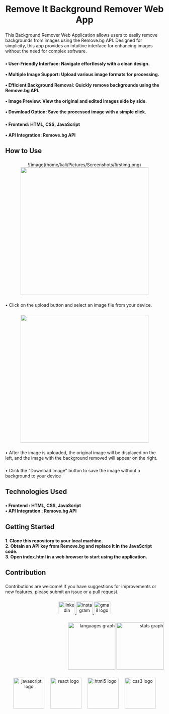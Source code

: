 <br clear="both">

<h1 align="center">Remove It Background Remover Web App</h1>

###

<p align="left">This Background Remover Web Application allows users to easily remove backgrounds from images using the Remove.bg API. Designed for simplicity, this app provides an intuitive interface for enhancing images without the need for complex software.</p>

###

<h4 align="left">•  User-Friendly Interface: Navigate effortlessly with a clean design.<br><br>•  Multiple Image Support: Upload various image formats for processing.<br><br>•  Efficient Background Removal: Quickly remove backgrounds using the Remove.bg API.<br><br>•  Image Preview: View the original and edited images side by side.<br><br>•  Download Option: Save the processed image with a simple click.</h4>

###

<h4 align="left">•  Frontend: HTML, CSS, JavaScript<br><br>•  API Integration: Remove.bg API</h4>

###

<h2 align="left">How to Use</h2>

###

<div align="center">
  ![image](home/kali/Pictures/Screenshots/firstimg.png)
  <img height="406" src="home/kali/Pictures/Screenshots/firstimg.png"  />
</div>

###

<p align="left">• Click on the upload button and select an image file from your device.</p>

###

<div align="center">
  <img height="406" src="file:///home/kali/Pictures/Screenshots/secondimg.png"  />
</div>

###

<p align="left">•   After the image is uploaded, the original image will be displayed on the left, and the image with the background removed will appear on the right.</p>

###

<p align="left">•  Click the "Download Image" button to save the image without a background to your device</p>

###

<h2 align="left">Technologies Used</h2>

###

<h4 align="left">•   Frontend : HTML, CSS, JavaScript<br>  •   API Integration : Remove.bg API</h4>

###

<h2 align="left">Getting Started</h2>

###

<h4 align="left">1. Clone this repository to your local machine.<br>2. Obtain an API key from Remove.bg and replace it in the JavaScript code.<br>3. Open index.html in a web browser to start using the application.</h4>

###

<h2 align="left">Contribution</h2>

###

<p align="left">Contributions are welcome! If you have suggestions for improvements or new features, please submit an issue or a pull request.</p>

###

<div align="center">
  <a href="www.linkedin.com/in/akshay-kale-88792932a" target="_blank">
    <img src="https://raw.githubusercontent.com/maurodesouza/profile-readme-generator/master/src/assets/icons/social/linkedin/default.svg" width="52" height="40" alt="linkedin logo"  />
  </a>
  <a href="https://www.instagram.com/w3b.axay_/" target="_blank">
    <img src="https://raw.githubusercontent.com/maurodesouza/profile-readme-generator/master/src/assets/icons/social/instagram/default.svg" width="52" height="40" alt="instagram logo"  />
  </a>
  <a href="akshaykale8856@gmail.com" target="_blank">
    <img src="https://raw.githubusercontent.com/maurodesouza/profile-readme-generator/master/src/assets/icons/social/gmail/default.svg" width="52" height="40" alt="gmail logo"  />
  </a>
</div>

###

<div align="right">
  <img src="https://github-readme-stats.vercel.app/api/top-langs?username=Dev-axay18&locale=en&hide_title=false&layout=compact&card_width=320&langs_count=5&theme=dracula&hide_border=false&order=2" height="150" alt="languages graph"  />
  <img src="https://github-readme-stats.vercel.app/api?username=Dev-axay18&hide_title=false&hide_rank=false&show_icons=true&include_all_commits=true&count_private=true&disable_animations=false&theme=dracula&locale=en&hide_border=false&order=1" height="150" alt="stats graph"  />
</div>

###

<div align="center">
  <img src="https://cdn.jsdelivr.net/gh/devicons/devicon/icons/javascript/javascript-original.svg" height="98" alt="javascript logo"  />
  <img width="12" />
  <img src="https://cdn.jsdelivr.net/gh/devicons/devicon/icons/react/react-original.svg" height="98" alt="react logo"  />
  <img width="12" />
  <img src="https://cdn.jsdelivr.net/gh/devicons/devicon/icons/html5/html5-original.svg" height="98" alt="html5 logo"  />
  <img width="12" />
  <img src="https://cdn.jsdelivr.net/gh/devicons/devicon/icons/css3/css3-original.svg" height="98" alt="css3 logo"  />
</div>

###
